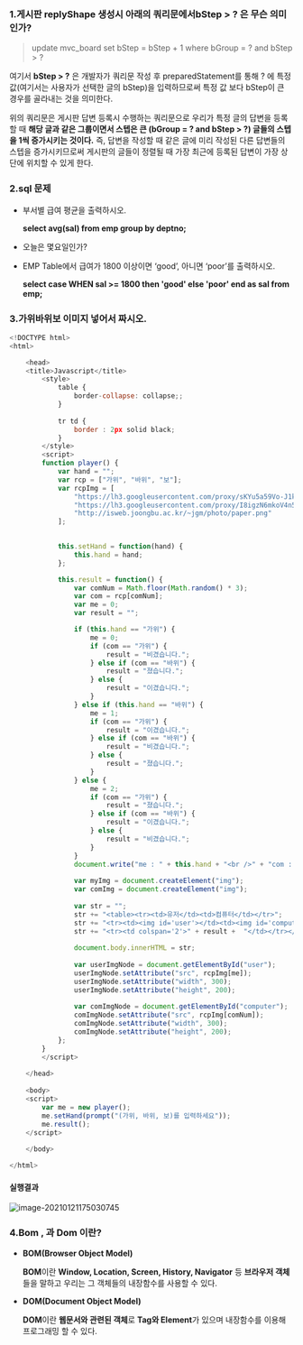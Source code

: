 ### 1.게시판 replyShape 생성시 아래의 쿼리문에서bStep > ? 은 무슨 의미 인가?

> update mvc_board set bStep = bStep + 1 where bGroup = ? and bStep > ?

여기서 **bStep > ?** 은 개발자가 쿼리문 작성 후 preparedStatement를 통해 ? 에 특정 값(여기서는 사용자가 선택한 글의 bStep)을 입력하므로써 특정 값 보다 bStep이 큰 경우를 골라내는 것을 의미한다.

위의 쿼리문은 게시판 답변 등록시 수행하는 쿼리문으로 우리가 특정 글의 답변을 등록할 때 **해당 글과 같은 그룹이면서 스텝은 큰 (bGroup = ? and bStep > ?) 글들의 스텝을 1씩 증가시키는 것이다.** 즉, 답변을 작성할 때 같은 글에 미리 작성된 다른 답변들의 스텝을 증가시키므로써 게시판의 글들이 정렬될 때 가장 최근에 등록된 답변이 가장 상단에 위치할 수 있게 한다.  

### 2.sql 문제
- 부서별 급여 평균을 출력하시오.

  **select avg(sal) from emp group by deptno;**

- 오늘은 몇요일인가? 

  

- EMP Table에서 급여가 1800 이상이면 ‘good’, 아니면 ‘poor’를 출력하시오. 

  **select case WHEN sal >= 1800 then 'good' else 'poor' end as sal from emp;**

### 3.가위바위보 이미지 넣어서 짜시오.

```javascript
<!DOCTYPE html>
<html>

	<head>
	<title>Javascript</title>
		<style>
			table {
				border-collapse: collapse;;
			}
			
			tr td {
				border : 2px solid black;
			}
		</style>
		<script>
		function player() {
			var hand = "";
			var rcp = ["가위", "바위", "보"];
			var rcpImg = [
				"https://lh3.googleusercontent.com/proxy/sKYu5a59Vo-J1kf95vaT6qNeNlJ3-P8UmPpOXYIb-qNtOboDS0kC8-uyj9_6fZaVzgABV6VqLBPXujScvQyolLNTJWyr6A",
				"https://lh3.googleusercontent.com/proxy/I8igzN6mkoV4n55CnIZGxd1s2F1tCeP21iv95qOisNQyO2RdhagyV9uncNbvSWiHftI-JkuDTXK93_e1gtKSrWoQaVvP8g",
				"http://isweb.joongbu.ac.kr/~jgm/photo/paper.png"
			];
			

			this.setHand = function(hand) {
				this.hand = hand;
			};

			this.result = function() {
				var comNum = Math.floor(Math.random() * 3);
				var com = rcp[comNum];
				var me = 0;
				var result = "";

				if (this.hand == "가위") {
					me = 0;
					if (com == "가위") {
						result = "비겼습니다.";
					} else if (com == "바위") {
						result = "졌습니다.";
					} else {
						result = "이겼습니다.";
					}
				} else if (this.hand == "바위") {
					me = 1;
					if (com == "가위") {
						result = "이겼습니다.";
					} else if (com == "바위") {
						result = "비겼습니다.";
					} else {
						result = "졌습니다.";
					}
				} else {
					me = 2;
					if (com == "가위") {
						result = "졌습니다.";
					} else if (com == "바위") {
						result = "이겼습니다.";
					} else {
						result = "비겼습니다.";
					}
				}
				document.write("me : " + this.hand + "<br />" + "com : " + com);
				
				var myImg = document.createElement("img");
				var comImg = document.createElement("img");
				
				var str = ""; 
				str += "<table><tr><td>유저</td><td>컴퓨터</td></tr>";
				str += "<tr><td><img id='user'></td><td><img id='computer'></td></tr>";
				str += "<tr><td colspan='2'>" + result +  "</td></tr></table>";
				
				document.body.innerHTML = str;
				
				var userImgNode = document.getElementById("user");
				userImgNode.setAttribute("src", rcpImg[me]);
				userImgNode.setAttribute("width", 300);
				userImgNode.setAttribute("height", 200);
				
				var comImgNode = document.getElementById("computer");
				comImgNode.setAttribute("src", rcpImg[comNum]);
				comImgNode.setAttribute("width", 300);
				comImgNode.setAttribute("height", 200);
			};			
		}
		</script>
		
	</head>
	
	<body>
	<script>
		var me = new player();
		me.setHand(prompt("(가위, 바위, 보)를 입력하세요"));
		me.result();		
	</script>
	
	</body>

</html>
```

#### 실행결과

![image-20210121175030745](C:\Users\jisu\AppData\Roaming\Typora\typora-user-images\image-20210121175030745.png)

### 4.Bom , 과 Dom 이란?

- **BOM(Browser Object Model)**

  **BOM**이란  **Window, Location, Screen, History, Navigator** 등 **브라우저 객체**들을 말하고 우리는 그 객체들의 내장함수를 사용할 수 있다. 

- **DOM(Document Object Model)**

  **DOM**이란 **웹문서와 관련된 객체**로 **Tag와 Element**가 있으며 내장함수를 이용해 프로그래밍 할 수 있다.

